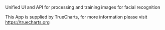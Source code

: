 Unified UI and API for processing and training images for facial recognition

This App is supplied by TrueCharts, for more information please visit https://truecharts.org
